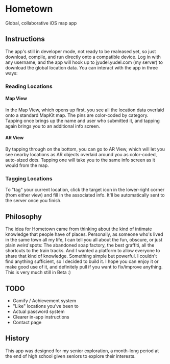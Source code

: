 # Hometown
Global, collaborative iOS map app

## Instructions

The app's still in developer mode, not ready to be realeased yet, so just download, compile, and run directly onto a compatible device. Log in with any username, and the app will hook up to jyudel.yudel.com (my server) to download the global location data. You can interact with the app in three ways:

### Reading Locations

#### Map View

In the Map View, which opens up first, you see all the location data overlaid onto a standard MapKit map. The pins are color-coded by category. Tapping once brings up the name and user who submitted it, and tapping again brings you to an additional info screen.

#### AR View

By tapping through on the bottom, you can go to AR View, which will let you see nearby locations as AR objects overlaid around you as color-coded, auto-sized dots. Tapping one will take you to the same info screen as it would from the map.

### Tagging Locations

To "tag" your current location, click the target icon in the lower-right corner (from either view) and fill in the associated info. It'll be automatically sent to the server once you finish.

## Philosophy

The idea for Hometown came from thinking about the kind of intimate knowledge that people have of places. Personally, as someone who's lived in the same town all my life, I can tell you all about the fun, obscure, or just plain _weird_ spots: The abandoned soap factory, the best graffiti, all the shortcuts to the train tracks. 
And I wanted a platform to allow everyone to share that kind of knowledge. Something simple but powerful. I couldn't find anything sufficient, so I decided to build it. I hope you can enjoy it or make good use of it, and definitely pull if you want to fix/improve anything. This is very much still in Beta :)

## TODO

* Gamify / Achievement system
* "Like" locations you've been to
* Actual password system
* Clearer in-app instructions
* Contact page

## History

This app was designed for my senior exploration, a month-long period at the end of high school given seniors to explore their interests. 
